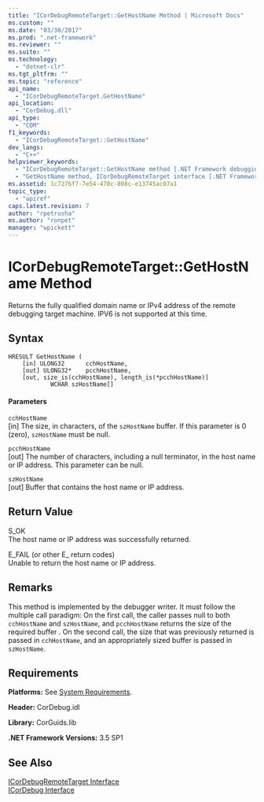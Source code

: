 ```yaml
---
title: "ICorDebugRemoteTarget::GetHostName Method | Microsoft Docs"
ms.custom: ""
ms.date: "03/30/2017"
ms.prod: ".net-framework"
ms.reviewer: ""
ms.suite: ""
ms.technology: 
  - "dotnet-clr"
ms.tgt_pltfrm: ""
ms.topic: "reference"
api_name: 
  - "ICorDebugRemoteTarget.GetHostName"
api_location: 
  - "CorDebug.dll"
api_type: 
  - "COM"
f1_keywords: 
  - "ICorDebugRemoteTarget::GetHostName"
dev_langs: 
  - "C++"
helpviewer_keywords: 
  - "ICorDebugRemoteTarget::GetHostName method [.NET Framework debugging]"
  - "GetHostName method, ICorDebugRemoteTarget interface [.NET Framework debugging]"
ms.assetid: 1c7276f7-7e54-470c-808c-e13745ac07a1
topic_type: 
  - "apiref"
caps.latest.revision: 7
author: "rpetrusha"
ms.author: "ronpet"
manager: "wpickett"
---
```

# ICorDebugRemoteTarget::GetHostName Method
Returns the fully qualified domain name or IPv4 address of the remote debugging target machine. IPV6 is not supported at this time.  
  
## Syntax  
  
```  
HRESULT GetHostName (  
    [in] ULONG32      cchHostName,  
    [out] ULONG32*    pcchHostName,  
    [out, size_is(cchHostName), length_is(*pcchHostName)]  
            WCHAR szHostName[]  
```  
  
#### Parameters  
 `cchHostName`  
 [in] The size, in characters, of the `szHostName` buffer. If this parameter is 0 (zero), `szHostName` must be null.  
  
 `pcchHostName`  
 [out] The number of characters, including a null terminator, in the host name or IP address. This parameter can be null.  
  
 `szHostName`  
 [out] Buffer that contains the host name or IP address.  
  
## Return Value  
 S_OK  
 The host name or IP address was successfully returned.  
  
 E_FAIL (or other E_ return codes)  
 Unable to return the host name or IP address.  
  
## Remarks  
 This method is implemented by the debugger writer. It must follow the multiple call paradigm: On the first call, the caller passes null to both `cchHostName` and `szHostName`, and `pcchHostName` returns the size of the required buffer . On the second call, the size that was previously returned is passed in `cchHostName`, and an appropriately sized buffer is passed in `szHostName`.  
  
## Requirements  
 **Platforms:** See [System Requirements](../../../../docs/framework/get-started/system-requirements.md).  
  
 **Header:** CorDebug.idl  
  
 **Library:** CorGuids.lib  
  
 **.NET Framework Versions:** 3.5 SP1  
  
## See Also  
 [ICorDebugRemoteTarget Interface](../../../../docs/framework/unmanaged-api/debugging/icordebugremotetarget-interface.md)   
 [ICorDebug Interface](../../../../docs/framework/unmanaged-api/debugging/icordebug-interface.md)